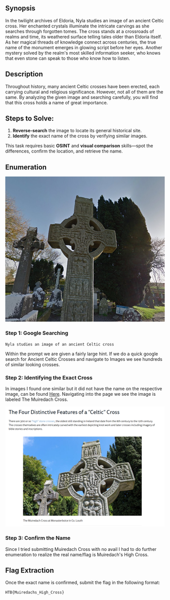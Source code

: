 ## Synopsis

In the twilight archives of Eldoria, Nyla studies an image of an ancient Celtic cross. Her enchanted crystals illuminate the intricate carvings as she searches through forgotten tomes. The cross stands at a crossroads of realms and time, its weathered surface telling tales older than Eldoria itself. As her magical threads of knowledge connect across centuries, the true name of the monument emerges in glowing script before her eyes. Another mystery solved by the realm's most skilled information seeker, who knows that even stone can speak to those who know how to listen.

## Description

Throughout history, many ancient Celtic crosses have been erected, each carrying cultural and religious significance. However, not all of them are the same. By analyzing the given image and searching carefully, you will find that this cross holds a name of great importance.

## Steps to Solve:

1. **Reverse-search** the image to locate its general historical site.
2. **Identify** the exact name of the cross by verifying similar images.

This task requires basic **OSINT** and **visual comparison** skills—spot the differences, confirm the location, and retrieve the name.


## Enumeration
![](Images/echoesinthestone.png)

### Step 1: Google Searching
`Nyla studies an image of an ancient Celtic cross`

Within the prompt we are given a fairly large hint. If we do a quick google search for Ancient Celtic Crosses and navigate to Images we see hundreds of similar looking crosses.

### Step 2: Identifying the Exact Cross

In images I found one similar but it did not have the name on the respective image, can be found [Here](https://www.myirishjeweler.com/blog/irish-celtic-cross-history/?srsltid=AfmBOormVU2F54Rfdui6VBJniQ-YBzO-pKlwJs2EyeadSDLA2MBulcWU). Navigating into the page we see the image is labeled The Muiredach Cross.

![](Images/Pasted%20image%2020250326211259.png)

### Step 3: Confirm the Name

Since I tried submitting Muiredach Cross with no avail I had to do further enumeration to realize the real name/flag is Muiredach's High Cross.


## Flag Extraction

Once the exact name is confirmed, submit the flag in the following format:

```
HTB{Muiredachs_High_Cross}
```